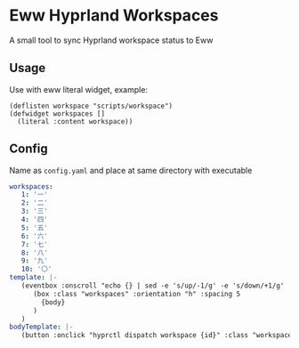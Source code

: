 # Eww Hyprland Workspaces

A small tool to sync Hyprland workspace status to Eww

## Usage

Use with eww literal widget, example:

```yuck
(deflisten workspace "scripts/workspace")
(defwidget workspaces []
  (literal :content workspace))
```

## Config

Name as `config.yaml` and place at same directory with executable

```yaml
workspaces:
   1: '一'
   2: '二'
   3: '三'
   4: '四'
   5: '五'
   6: '六'
   7: '七'
   8: '八'
   9: '九'
   10: '〇'
template: |-
   (eventbox :onscroll "echo {} | sed -e 's/up/-1/g' -e 's/down/+1/g' | xargs hyprctl dispatch workspace"
      (box :class "workspaces" :orientation "h" :spacing 5
        {body}
      )
   )
bodyTemplate: |-
   (button :onclick "hyprctl dispatch workspace {id}" :class "workspace {state}" "{icon}")
```
